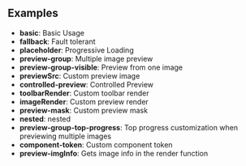 ## Examples

- **basic**: Basic Usage
- **fallback**: Fault tolerant
- **placeholder**: Progressive Loading
- **preview-group**: Multiple image preview
- **preview-group-visible**: Preview from one image
- **previewSrc**: Custom preview image
- **controlled-preview**: Controlled Preview
- **toolbarRender**: Custom toolbar render
- **imageRender**: Custom preview render
- **preview-mask**: Custom preview mask
- **nested**: nested
- **preview-group-top-progress**: Top progress customization when previewing multiple images
- **component-token**: Custom component token
- **preview-imgInfo**: Gets image info in the render function
